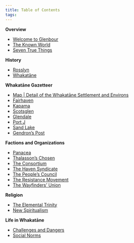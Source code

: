 ```yaml
---
title: Table of Contents
tags:
---
```


**Overview**
* [Welcome to Glenbour](welcome-to-glenbour.md)
* [The Known World](the-known-world.md)
* [Seven True Things](seven-true-things.md)

**History**
* [Rosslyn](rosslyn.md)
* [Whakatāne](whakatane.md)

**Whakatāne Gazetteer**
* [Map | Detail of the Whakatāne Settlement and Environs](map-whakatane-settlement.md)
* [Fairhaven](fairhaven.md)
* [Kapama](kapama.md)
* [Scotsglen](scotsglen.md)
* [Glendale](glendale.md)
* [Port J](port-j.md)
* [Sand Lake](sand-lake.md)
* [Gendron’s Post](gendrons-post.md)

**Factions and Organizations**
* [Panacea](panacea.md)
* [Thalasson’s Chosen](thalassons-chosen.md)
* [The Consortium](the-consortium.md)
* [The Haven Syndicate](the-haven-syndicate.md)
* [The People’s Council](the-peoples-council.md)
* [The Resistance Movement](the-resistance-movement.md)
* [The Wayfinders’ Union](the-wayfinders-union.md)

**Religion**
* [The Elemental Trinity](elemental-trinity.md)
* [New Spiritualism](new-spiritualism.md)

**Life in Whakatāne**
* [Challenges and Dangers](challenges-and-dangers.md)
* [Social Norms](social-norms.md)